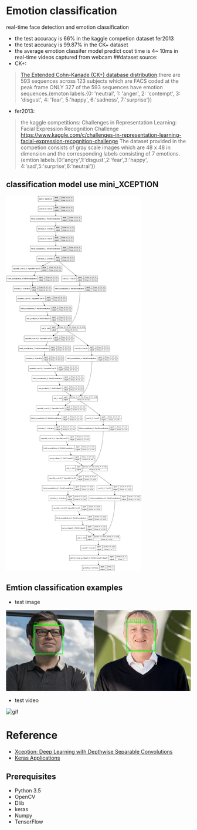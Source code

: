 # Emotion classification
real-time face detection and emotion classification
* the test accuracy is 66% in the kaggle competion dataset fer2013
* the test accuracy is 99.87% in the CK+ dataset
* the average emotion classifer model predict cost time is 4~ 10ms in real-time videos captured from webcam
 ##dataset source:
 * CK+:
 > [The Extended Cohn-Kanade (CK+) database distribution](http://www.pitt.edu/~emotion/ck-spread.htm).there are 593 sequences across 123 subjects which are FACS coded at the peak frame
 > ONLY 327 of the 593 sequences have emotion sequences.(emoton labels.{0: 'neutral', 1: 'anger', 2: 'contempt', 3: 'disgust',
             4: 'fear', 5:'happy', 6:'sadness', 7:'surprise'})
 * fer2013:
 
 > the kaggle competitions: Challenges in Representation Learning: Facial Expression Recognition Challenge
 > https://www.kaggle.com/c/challenges-in-representation-learning-facial-expression-recognition-challenge
 > The dataset provided in the competion consists of gray scale images which are 48 x 48 in dimension and the corresponding labels consisting of 7 emotions.
 > (emtion labels.{0:'angry',1:'disgust',2:'fear',3:'happy', 4:'sad',5:'surprise',6:'neutral'})
 ## classification model use mini_XCEPTION
 ![mini_Xception](tmp/mini_XCEPTION.png)
 ## Emtion classification examples
 * test image
 
 ![Lecun&hition](test_image/image_result.png)
 
 * test video
 
 ![gif](test_image/emotion.gif)
# Reference

* [Xception: Deep Learning with Depthwise Separable Convolutions](https://arxiv.org/abs/1610.02357)
* [Keras Applications](https://keras.io/applications/)
 
Prerequisites
-------------
* Python 3.5
* OpenCV
* Dlib
* keras
* Numpy
* TensorFlow
